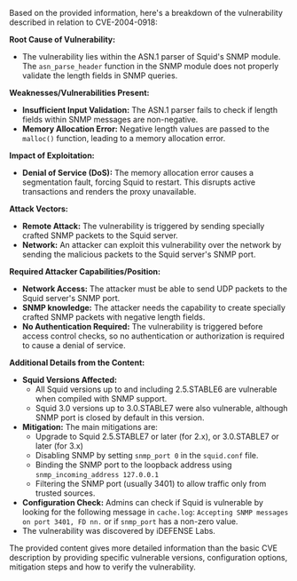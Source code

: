 Based on the provided information, here's a breakdown of the vulnerability described in relation to CVE-2004-0918:

**Root Cause of Vulnerability:**

*   The vulnerability lies within the ASN.1 parser of Squid's SNMP module. The `asn_parse_header` function in the SNMP module does not properly validate the length fields in SNMP queries.

**Weaknesses/Vulnerabilities Present:**

*   **Insufficient Input Validation:** The ASN.1 parser fails to check if length fields within SNMP messages are non-negative.
*   **Memory Allocation Error:**  Negative length values are passed to the `malloc()` function, leading to a memory allocation error.

**Impact of Exploitation:**

*   **Denial of Service (DoS):**  The memory allocation error causes a segmentation fault, forcing Squid to restart. This disrupts active transactions and renders the proxy unavailable.

**Attack Vectors:**

*   **Remote Attack:** The vulnerability is triggered by sending specially crafted SNMP packets to the Squid server.
*   **Network:** An attacker can exploit this vulnerability over the network by sending the malicious packets to the Squid server's SNMP port.

**Required Attacker Capabilities/Position:**

*   **Network Access:** The attacker must be able to send UDP packets to the Squid server's SNMP port.
*   **SNMP knowledge:** The attacker needs the capability to create specially crafted SNMP packets with negative length fields.
*   **No Authentication Required:** The vulnerability is triggered before access control checks, so no authentication or authorization is required to cause a denial of service.

**Additional Details from the Content:**

*   **Squid Versions Affected:**
    *   All Squid versions up to and including 2.5.STABLE6 are vulnerable when compiled with SNMP support.
    *   Squid 3.0 versions up to 3.0.STABLE7 were also vulnerable, although SNMP port is closed by default in this version.
*   **Mitigation:** The main mitigations are:
    *  Upgrade to Squid 2.5.STABLE7 or later (for 2.x), or 3.0.STABLE7 or later (for 3.x)
    *   Disabling SNMP by setting `snmp_port 0` in the `squid.conf` file.
    *   Binding the SNMP port to the loopback address using `snmp_incoming_address 127.0.0.1`
    *   Filtering the SNMP port (usually 3401) to allow traffic only from trusted sources.
*   **Configuration Check:** Admins can check if Squid is vulnerable by looking for the following message in `cache.log`: `Accepting SNMP messages on port 3401, FD nn.` or if `snmp_port` has a non-zero value.
*   The vulnerability was discovered by iDEFENSE Labs.

The provided content gives more detailed information than the basic CVE description by providing specific vulnerable versions, configuration options, mitigation steps and how to verify the vulnerability.